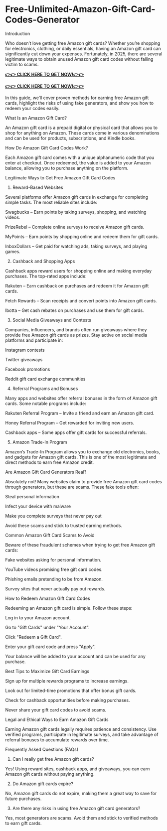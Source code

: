 # Free-Unlimited-Amazon-Gift-Card-Codes-Generator
Introduction

Who doesn’t love getting free Amazon gift cards? Whether you’re shopping for electronics, clothing, or daily essentials, having an Amazon gift card can significantly cut down your expenses. Fortunately, in 2025, there are several legitimate ways to obtain unused Amazon gift card codes without falling victim to scams.

**[👉👉 CLICK HERE TO GET NOW!👉👉](https://itbusines.com/giftcard/)**

**[👉👉 CLICK HERE TO GET NOW!👉👉](https://itbusines.com/giftcard/)**

In this guide, we’ll cover proven methods for earning free Amazon gift cards, highlight the risks of using fake generators, and show you how to redeem your codes easily.

What Is an Amazon Gift Card?

An Amazon gift card is a prepaid digital or physical card that allows you to shop for anything on Amazon. These cards come in various denominations and can be used for products, subscriptions, and Kindle books.

How Do Amazon Gift Card Codes Work?

Each Amazon gift card comes with a unique alphanumeric code that you enter at checkout. Once redeemed, the value is added to your Amazon balance, allowing you to purchase anything on the platform.

Legitimate Ways to Get Free Amazon Gift Card Codes

1. Reward-Based Websites

Several platforms offer Amazon gift cards in exchange for completing simple tasks. The most reliable sites include:

Swagbucks – Earn points by taking surveys, shopping, and watching videos.

PrizeRebel – Complete online surveys to receive Amazon gift cards.

MyPoints – Earn points by shopping online and redeem them for gift cards.

InboxDollars – Get paid for watching ads, taking surveys, and playing games.

2. Cashback and Shopping Apps

Cashback apps reward users for shopping online and making everyday purchases. The top-rated apps include:

Rakuten – Earn cashback on purchases and redeem it for Amazon gift cards.

Fetch Rewards – Scan receipts and convert points into Amazon gift cards.

Ibotta – Get cash rebates on purchases and use them for gift cards.

3. Social Media Giveaways and Contests

Companies, influencers, and brands often run giveaways where they provide free Amazon gift cards as prizes. Stay active on social media platforms and participate in:

Instagram contests

Twitter giveaways

Facebook promotions

Reddit gift card exchange communities

4. Referral Programs and Bonuses

Many apps and websites offer referral bonuses in the form of Amazon gift cards. Some notable programs include:

Rakuten Referral Program – Invite a friend and earn an Amazon gift card.

Honey Referral Program – Get rewarded for inviting new users.

Cashback apps – Some apps offer gift cards for successful referrals.

5. Amazon Trade-In Program

Amazon’s Trade-In Program allows you to exchange old electronics, books, and gadgets for Amazon gift cards. This is one of the most legitimate and direct methods to earn free Amazon credit.

Are Amazon Gift Card Generators Real?

Absolutely not! Many websites claim to provide free Amazon gift card codes through generators, but these are scams. These fake tools often:

Steal personal information

Infect your device with malware

Make you complete surveys that never pay out

Avoid these scams and stick to trusted earning methods.

Common Amazon Gift Card Scams to Avoid

Beware of these fraudulent schemes when trying to get free Amazon gift cards:

Fake websites asking for personal information.

YouTube videos promising free gift card codes.

Phishing emails pretending to be from Amazon.

Survey sites that never actually pay out rewards.

How to Redeem Amazon Gift Card Codes

Redeeming an Amazon gift card is simple. Follow these steps:

Log in to your Amazon account.

Go to "Gift Cards" under "Your Account".

Click "Redeem a Gift Card".

Enter your gift card code and press "Apply".

Your balance will be added to your account and can be used for any purchase.

Best Tips to Maximize Gift Card Earnings

Sign up for multiple rewards programs to increase earnings.

Look out for limited-time promotions that offer bonus gift cards.

Check for cashback opportunities before making purchases.

Never share your gift card codes to avoid scams.

Legal and Ethical Ways to Earn Amazon Gift Cards

Earning Amazon gift cards legally requires patience and consistency. Use verified programs, participate in legitimate surveys, and take advantage of referral bonuses to accumulate rewards over time.

Frequently Asked Questions (FAQs)

1. Can I really get free Amazon gift cards?

Yes! Using reward sites, cashback apps, and giveaways, you can earn Amazon gift cards without paying anything.

2. Do Amazon gift cards expire?

No, Amazon gift cards do not expire, making them a great way to save for future purchases.

3. Are there any risks in using free Amazon gift card generators?

Yes, most generators are scams. Avoid them and stick to verified methods to earn gift cards.
